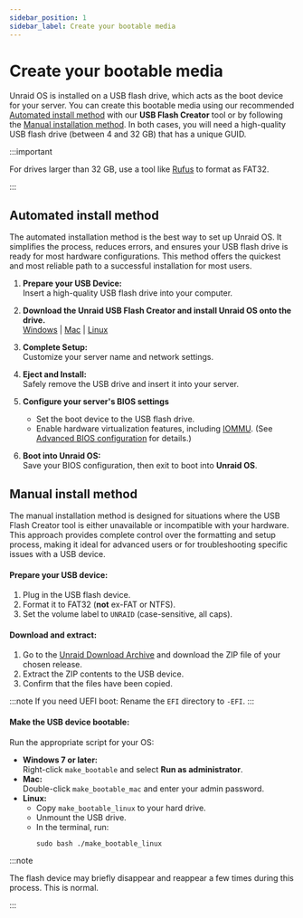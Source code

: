 ```yaml
---
sidebar_position: 1
sidebar_label: Create your bootable media
---
```


# Create your bootable media

Unraid OS is installed on a USB flash drive, which acts as the boot device for your server. You can create this bootable media using our recommended [Automated install method](./create-your-bootable-media.md#automated-install-method) with our **USB Flash Creator** tool or by following the [Manual installation method](./create-your-bootable-media.md#manual-install-method). In both cases, you will need a high-quality USB flash drive (between 4 and 32 GB) that has a unique GUID.

  :::important

  For drives larger than 32 GB, use a tool like [Rufus](https://rufus.ie/en/) to format as FAT32.

  :::

## Automated install method

The automated installation method is the best way to set up Unraid OS. It simplifies the process, reduces errors, and ensures your USB flash drive is ready for most hardware configurations. This method offers the quickest and most reliable path to a successful installation for most users.

1. **Prepare your USB Device:**  
   Insert a high-quality USB flash drive into your computer.

2. **Download the Unraid USB Flash Creator and install Unraid OS onto the drive.**  
   [Windows](https://releases.unraid.net/dl/stable/usb-creator.exe) | [Mac](https://releases.unraid.net/dl/stable/usb-creator.dmg) | [Linux](https://releases.unraid.net/dl/stable/usb-creator.deb)
 
3. **Complete Setup:**  
   Customize your server name and network settings.
4. **Eject and Install:**  
   Safely remove the USB drive and insert it into your server.
5. **Configure your server's BIOS settings**
   - Set the boot device to the USB flash drive.
   - Enable hardware virtualization features, including <u>IOMMU</u>.  (See <u>Advanced BIOS configuration</u> for details.)
6. **Boot into Unraid OS:**  
   Save your BIOS configuration, then exit to boot into **Unraid OS**. 

## Manual install method

The manual installation method is designed for situations where the USB Flash Creator tool is either unavailable or incompatible with your hardware. This approach provides complete control over the formatting and setup process, making it ideal for advanced users or for troubleshooting specific issues with a USB device.

  #### Prepare your USB device:

  1. Plug in the USB flash device.
  2. Format it to FAT32 (**not** ex-FAT or NTFS).  
  3. Set the volume label to `UNRAID` (case-sensitive, all caps).

  #### Download and extract:

  1. Go to the [Unraid Download Archive](../../download_list.mdx) and download the ZIP file of your chosen release.
  2. Extract the ZIP contents to the USB device.
  3. Confirm that the files have been copied.

:::note If you need UEFI boot:
Rename the `EFI` directory to `-EFI`.
:::

  #### Make the USB device bootable:

  Run the appropriate script for your OS:

  - **Windows 7 or later:**  
    Right-click `make_bootable` and select **Run as administrator**.
  - **Mac:**  
    Double-click `make_bootable_mac` and enter your admin password.
  - **Linux:**  
    - Copy `make_bootable_linux` to your hard drive.
    - Unmount the USB drive.
    - In the terminal, run:  
      ```
      sudo bash ./make_bootable_linux
      ```

  :::note
  
  The flash device may briefly disappear and reappear a few times during this process. This is normal.

  :::
